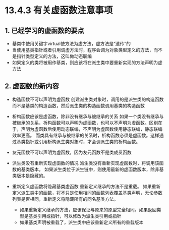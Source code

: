# 13.4.3 有关虚函数注意事项

## 1. 已经学习的虚函数的要点

- 基类中使用关键字virtual使方法为虚方法，虚方法是“遗传”的
- 当使用基类指针或者引用调虚方法时，程序会调为对象类型定义的方法，而不是指针类型定义的方法，这叫做动态联编
- 如果定义的类将被用作基类，则应该将在派生类中要重新实现的方法声明为虚方法

## 2. 虚函数的新内容

- 构造函数不可以声明为虚函数
    创建派生类对象时，调用的是派生类的构造函数而不是基类的构造函数，然后派生类的构造函数调用基类的构造函数

- 析构函数应该是虚函数，除非没有继承与被继承的关系
    如果一个类没有继承与被继承的关系，析构函数可以声明为虚函数，也可以不声明为虚函数。区别在于，声明为虚函数后使用动态联编，不声明为虚函数使用静态联编，静态联编效率更高。
    而类具有继承与被继承的关系时，析构函数必须是虚函数。这样通过基类指针或引用析构派生类对象时，才会调派生类的析构函数。

- 友元函数不可以声明为虚函数，因为友元函数不是类成员函数

- 派生类没有重新实现虚函数的情况
    派生类没有重新实现虚函数时，将调用该函数的基类版本。
    如果派生类位于派生链中，则使用最新的虚函数版本，除非基类版本是隐藏的。

- 重新定义虚函数将隐藏基类虚函数
    重新定义继承的方法不是重载。
    如果重新定义派生类中的函数，将不只是使用相同的函数列表覆盖基类声明，无论参数列表是否相同，重新定义将隐藏所有的同名基类方法。
    * 如果重新定义继承的方法，应该保证与原来的原型完全相同。如果返回类型是基类引用或指针，可以修改为派生类引用或指针
    * 如果基类声明被重载了，派生类中应该重新定义所有的重载版本
